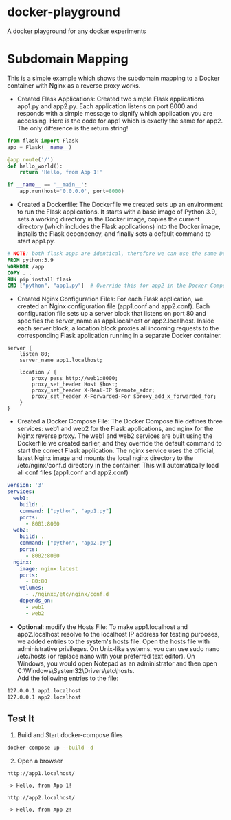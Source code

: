 # docker-playground
A docker playground for any docker experiments

# Subdomain Mapping

This is a simple example which shows the subdomain mapping to a Docker container with Nginx as a reverse proxy works.

- Created Flask Applications: Created two simple Flask applications app1.py and app2.py. Each application listens on port 8000 and responds with a simple message to signify which application you are accessing. Here is the code for app1 which is exactly the same for app2. The only difference is the return string!
```python
from flask import Flask
app = Flask(__name__)

@app.route('/')
def hello_world():
    return 'Hello, from App 1!'

if __name__ == '__main__':
    app.run(host='0.0.0.0', port=8000)
```

- Created a Dockerfile: The Dockerfile we created sets up an environment to run the Flask applications. It starts with a base image of Python 3.9, sets a working directory in the Docker image, copies the current directory (which includes the Flask applications) into the Docker image, installs the Flask dependency, and finally sets a default command to start app1.py.
```Dockerfile
# NOTE: both flask apps are identical, therefore we can use the same Dockerfile for both
FROM python:3.9
WORKDIR /app
COPY . .
RUN pip install flask
CMD ["python", "app1.py"]  # Override this for app2 in the Docker Compose file
```

- Created Nginx Configuration Files: For each Flask application, we created an Nginx configuration file (app1.conf and app2.conf). Each configuration file sets up a server block that listens on port 80 and specifies the server_name as app1.localhost or app2.localhost. Inside each server block, a location block proxies all incoming requests to the corresponding Flask application running in a separate Docker container.
```nginx
server {
    listen 80;
    server_name app1.localhost;

    location / {
        proxy_pass http://web1:8000;
        proxy_set_header Host $host;
        proxy_set_header X-Real-IP $remote_addr;
        proxy_set_header X-Forwarded-For $proxy_add_x_forwarded_for;
    }
}
```

- Created a Docker Compose File: The Docker Compose file defines three services: web1 and web2 for the Flask applications, and nginx for the Nginx reverse proxy. The web1 and web2 services are built using the Dockerfile we created earlier, and they override the default command to start the correct Flask application. The nginx service uses the official, latest Nginx image and mounts the local nginx directory to the /etc/nginx/conf.d directory in the container. This will automatically load all conf files (app1.conf and app2.conf)
```yml
version: '3'
services:
  web1:
    build: .
    command: ["python", "app1.py"]
    ports:
      - 8001:8000
  web2:
    build: .
    command: ["python", "app2.py"]
    ports:
      - 8002:8000
  nginx:
    image: nginx:latest
    ports:
      - 80:80
    volumes:
      - ./nginx:/etc/nginx/conf.d
    depends_on:
      - web1
      - web2
```

- __Optional__: modify the Hosts File: To make app1.localhost and app2.localhost resolve to the localhost IP address for testing purposes, we added entries to the system's hosts file. Open the hosts file with administrative privileges. On Unix-like systems, you can use sudo nano /etc/hosts (or replace nano with your preferred text editor). On Windows, you would open Notepad as an administrator and then open C:\Windows\System32\Drivers\etc\hosts. </br>
Add the following entries to the file:
```sh
127.0.0.1 app1.localhost
127.0.0.1 app2.localhost
```


## Test It

1. Build and Start docker-compose files
```sh
docker-compose up --build -d
```

2. Open a browser
```
http://app1.localhost/

-> Hello, from App 1!
```

```
http://app2.localhost/

-> Hello, from App 2!
```
